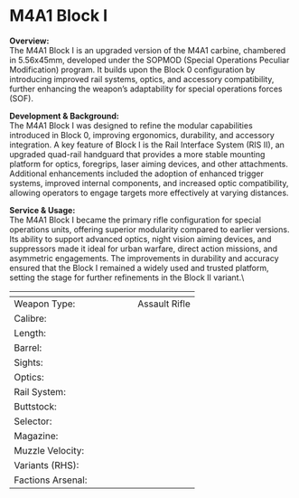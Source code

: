 # M4A1 Block I

**Overview:**\
The M4A1 Block I is an upgraded version of the M4A1 carbine, chambered in 5.56x45mm, developed under the SOPMOD (Special Operations Peculiar Modification) program. It builds upon the Block 0 configuration by introducing improved rail systems, optics, and accessory compatibility, further enhancing the weapon’s adaptability for special operations forces (SOF).

**Development & Background:**\
The M4A1 Block I was designed to refine the modular capabilities introduced in Block 0, improving ergonomics, durability, and accessory integration. A key feature of Block I is the Rail Interface System (RIS II), an upgraded quad-rail handguard that provides a more stable mounting platform for optics, foregrips, laser aiming devices, and other attachments. Additional enhancements included the adoption of enhanced trigger systems, improved internal components, and increased optic compatibility, allowing operators to engage targets more effectively at varying distances.

**Service & Usage:**\
The M4A1 Block I became the primary rifle configuration for special operations units, offering superior modularity compared to earlier versions. Its ability to support advanced optics, night vision aiming devices, and suppressors made it ideal for urban warfare, direct action missions, and asymmetric engagements. The improvements in durability and accuracy ensured that the Block I remained a widely used and trusted platform, setting the stage for further refinements in the Block II variant.\




<table><thead><tr><th width="203"></th><th></th></tr></thead><tbody><tr><td>Weapon Type:</td><td>Assault Rifle</td></tr><tr><td>Calibre:</td><td></td></tr><tr><td>Length:</td><td></td></tr><tr><td>Barrel:</td><td></td></tr><tr><td>Sights:</td><td></td></tr><tr><td>Optics:</td><td></td></tr><tr><td>Rail System:</td><td></td></tr><tr><td>Buttstock:</td><td></td></tr><tr><td>Selector:</td><td></td></tr><tr><td>Magazine:</td><td></td></tr><tr><td>Muzzle Velocity:</td><td></td></tr><tr><td>Variants (RHS):</td><td></td></tr><tr><td>Factions Arsenal:</td><td></td></tr></tbody></table>

